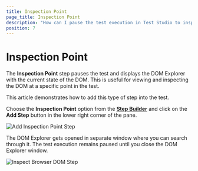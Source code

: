 ```yaml
---
title: Inspection Point
page_title: Inspection Point
description: "How can I pause the test execution in Test Studio to inspect the DOM tree at certain moment of the run. Is there a way to verify/check/inspect the DOM tree/the page state at certain step of the test run in Test Studio."
position: 7
---
```

# Inspection Point

The __Inspection Point__ step pauses the test and displays the DOM Explorer with the current state of the DOM. This is useful for viewing and inspecting the DOM at a specific point in the test.

This article demonstrates how to add this type of step into the test.

Choose the __Inspection Point__ option from the <a href="/features/custom-steps/overview" target="_blank">__Step Builder__</a> and click on the __Add Step__ button in the lower right corner of the pane.

![Add Inspection Point Step][1]

The DOM Explorer gets opened in separate window where you can search through it. The test execution remains paused until you close the DOM Explorer window.

![Inspect Browser DOM Step][2]

[1]: /img/features/custom-steps/inspection-point/step-builder-inspc-point.png
[2]: /img/features/custom-steps/inspection-point/inspect-dom.png

